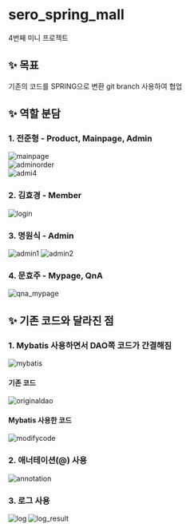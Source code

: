 # sero_spring_mall
4번째 미니 프로젝트

## ✨ 목표
기존의 코드를 SPRING으로 변환
git branch 사용하여 협업

## ✨ 역할 분담
### 1. 전준형 - Product, Mainpage, Admin
![mainpage](https://github.com/jjy0326/sero_spring_mall/assets/102834723/ba1d4538-2d9d-4bca-af66-e98b9ad86398) <br>
![adminorder](https://github.com/jjy0326/sero_spring_mall/assets/102834723/6bb7492d-e3b7-4dce-af33-acbc3ddca7b2) <br>
![admi4](https://github.com/jjy0326/sero_spring_mall/assets/102834723/2c34c251-0a16-4725-b6c1-55abd2d21ebc) <br>
### 2. 김효경 - Member
![login](https://github.com/jjy0326/sero_spring_mall/assets/102834723/7bb16ac4-f1ca-407e-bd73-336d83fa8b67)
### 3. 명원식 - Admin
![admin1](https://github.com/jjy0326/sero_spring_mall/assets/102834723/8a71ebf2-9f41-4c33-ba07-382d7fa7f4d1)
![admin2](https://github.com/jjy0326/sero_spring_mall/assets/102834723/ade04f7c-f206-438b-bb11-a065c7b14336)
### 4. 문효주 - Mypage, QnA
![qna_mypage](https://github.com/jjy0326/sero_spring_mall/assets/102834723/54d65941-5788-415d-a9b9-cfd2ae52c1dc)

## ✨ 기존 코드와 달라진 점
### 1. Mybatis 사용하면서 DAO쪽 코드가 간결해짐
![mybatis](https://github.com/jjy0326/sero_spring_mall/assets/102834723/1afc177e-3e92-4d14-ad6a-5ebc712052c1)
#### 기존 코드
![originaldao](https://github.com/jjy0326/sero_spring_mall/assets/102834723/2305a81a-33c9-4936-8ecc-4419a180fafd)
#### Mybatis 사용한 코드
![modifycode](https://github.com/jjy0326/sero_spring_mall/assets/102834723/be4ff49d-0d39-4901-b5ee-03de3b1c5aad)
### 2. 애너테이션(@) 사용
![annotation](https://github.com/jjy0326/sero_spring_mall/assets/102834723/516af7b6-d659-4ba8-bf0c-a2bc9ce79f58)
### 3. 로그 사용
![log](https://github.com/jjy0326/sero_spring_mall/assets/102834723/01202fb7-2bf3-47d9-9cbe-8ae14c7ce4a9)
![log_result](https://github.com/jjy0326/sero_spring_mall/assets/102834723/8278e1d2-5acc-4911-8ca9-48ea2fb28672)
